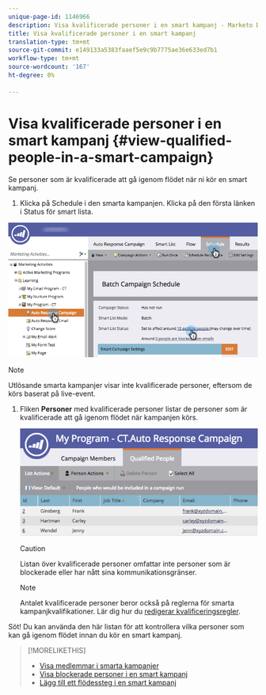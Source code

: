 ```yaml
---
unique-page-id: 1146966
description: Visa kvalificerade personer i en smart kampanj - Marketo Docs - Produktdokumentation
title: Visa kvalificerade personer i en smart kampanj
translation-type: tm+mt
source-git-commit: e149133a5383faaef5e9c9b7775ae36e633ed7b1
workflow-type: tm+mt
source-wordcount: '167'
ht-degree: 0%

---
```



# Visa kvalificerade personer i en smart kampanj {#view-qualified-people-in-a-smart-campaign}

Se personer som är kvalificerade att gå igenom flödet när ni kör en smart kampanj.

1. Klicka på Schedule i den smarta kampanjen. Klicka på den första länken i Status för smart lista.

![](assets/qualifedpeople-hands.png)

>[!NOTE]
>
>Utlösande smarta kampanjer visar inte kvalificerade personer, eftersom de körs baserat på live-event.

1. Fliken **Personer** med kvalificerade personer listar de personer som är kvalificerade att gå igenom flödet när kampanjen körs.

   ![](assets/qualifiedpeople-tab.png)

   >[!CAUTION]
   >
   >Listan över kvalificerade personer omfattar inte personer som är blockerade eller har nått sina kommunikationsgränser.

   >[!NOTE]
   >
   >Antalet kvalificerade personer beror också på reglerna för smarta kampanjkvalifikationer. Lär dig hur du [redigerar kvalificeringsregler](../../../../product-docs/core-marketo-concepts/smart-campaigns/using-smart-campaigns/edit-qualification-rules-in-a-smart-campaign.md).

Söt! Du kan använda den här listan för att kontrollera vilka personer som kan gå igenom flödet innan du kör en smart kampanj.

>[!MORELIKETHIS]
>
>* [Visa medlemmar i smarta kampanjer](view-smart-campaign-members.md)
>* [Visa blockerade personer i en smart kampanj](view-blocked-people-in-a-smart-campaign.md)
>* [Lägg till ett flödessteg i en smart kampanj](../../../../product-docs/core-marketo-concepts/smart-campaigns/flow-actions/add-a-flow-step-to-a-smart-campaign.md)

>



